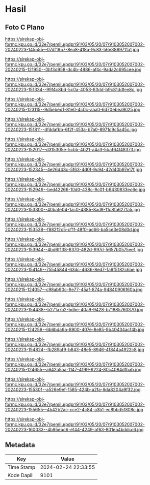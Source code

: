# Hasil

## Foto C Plano

https://sirekap-obj-formc.kpu.go.id/32e7/pemilu/pdpr/91/03/05/20/07/9103052007002-20240223-145555--07df1957-8ea8-418a-9c83-b6e3899711a1.jpg

https://sirekap-obj-formc.kpu.go.id/32e7/pemilu/pdpr/91/03/05/20/07/9103052007002-20240215-121950--0bf3d958-dc4b-4886-af4c-9ada2c695cee.jpg

https://sirekap-obj-formc.kpu.go.id/32e7/pemilu/pdpr/91/03/05/20/07/9103052007002-20240223-151334--99f4c8bd-5c0a-4053-83dd-b9c81ddfee8c.jpg

https://sirekap-obj-formc.kpu.go.id/32e7/pemilu/pdpr/91/03/05/20/07/9103052007002-20240215-123115--9d5ebed1-81e0-4c0c-aaa0-6d70ebea9025.jpg

https://sirekap-obj-formc.kpu.go.id/32e7/pemilu/pdpr/91/03/05/20/07/9103052007002-20240223-151811--dfddafbb-6f2f-453a-b7a0-8971c9c5a45c.jpg

https://sirekap-obj-formc.kpu.go.id/32e7/pemilu/pdpr/91/03/05/20/07/9103052007002-20240223-152017--d315305e-5cbb-4b21-a4a3-5baf64f48373.jpg

https://sirekap-obj-formc.kpu.go.id/32e7/pemilu/pdpr/91/03/05/20/07/9103052007002-20240223-152345--4e26d43c-5f63-4d0f-9c94-42d40b97e17f.jpg

https://sirekap-obj-formc.kpu.go.id/32e7/pemilu/pdpr/91/03/05/20/07/9103052007002-20240223-152949--bed42266-10d0-438c-9c01-b6430833ec6e.jpg

https://sirekap-obj-formc.kpu.go.id/32e7/pemilu/pdpr/91/03/05/20/07/9103052007002-20240223-153300--40bafe04-1ac0-4385-8ad9-11c8fa6271a5.jpg

https://sirekap-obj-formc.kpu.go.id/32e7/pemilu/pdpr/91/03/05/20/07/9103052007002-20240223-153538--f882f2c5-cf1f-48f0-ac66-ba5ce3e08d0d.jpg

https://sirekap-obj-formc.kpu.go.id/32e7/pemilu/pdpr/91/03/05/20/07/9103052007002-20240223-153944--4bd6f138-8370-482d-997d-5657b0575ee1.jpg

https://sirekap-obj-formc.kpu.go.id/32e7/pemilu/pdpr/91/03/05/20/07/9103052007002-20240223-154149--75545844-63dc-4636-8ed7-1a9f5182c6ae.jpg

https://sirekap-obj-formc.kpu.go.id/32e7/pemilu/pdpr/91/03/05/20/07/9103052007002-20240215-124057--c98ab90c-9e77-45af-874a-94840906160a.jpg

https://sirekap-obj-formc.kpu.go.id/32e7/pemilu/pdpr/91/03/05/20/07/9103052007002-20240223-154438--b271a7a2-5d5e-40a9-9428-b71885760370.jpg

https://sirekap-obj-formc.kpu.go.id/32e7/pemilu/pdpr/91/03/05/20/07/9103052007002-20240215-124259--6b6bda9a-8900-407e-8e85-9b40434ac14b.jpg

https://sirekap-obj-formc.kpu.go.id/32e7/pemilu/pdpr/91/03/05/20/07/9103052007002-20240223-154824--fb289af9-b843-48e5-8946-4f844a4922c8.jpg

https://sirekap-obj-formc.kpu.go.id/32e7/pemilu/pdpr/91/03/05/20/07/9103052007002-20240215-124655--a642a5aa-1147-4199-9224-80c4084dfbab.jpg

https://sirekap-obj-formc.kpu.go.id/32e7/pemilu/pdpr/91/03/05/20/07/9103052007002-20240223-155301--a526e9ef-1585-424b-a2fa-6da8204a9f32.jpg

https://sirekap-obj-formc.kpu.go.id/32e7/pemilu/pdpr/91/03/05/20/07/9103052007002-20240223-155655--4b42b2ac-cce2-4c84-a3b1-ec8bbd5f808c.jpg

https://sirekap-obj-formc.kpu.go.id/32e7/pemilu/pdpr/91/03/05/20/07/9103052007002-20240223-160033--4b95ebc6-e144-4249-af63-801ea4bddcc6.jpg


## Metadata

| Key        | Value               |
| ---------- | ------------------- |
| Time Stamp | 2024-02-24 22:33:55 |
| Kode Dapil | 9101                |



